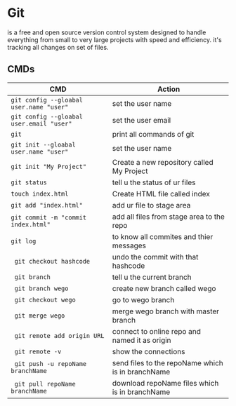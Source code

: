 # Git
is a free and open source version control system designed to handle everything from small to very large projects with speed and efficiency.
it's tracking all changes on set of files.
## CMDs
| CMD | Action |
| --- | ------ |
| <code>git config --gloabal user.name "user"</code> | set the user name |
| <code>git config --gloabal user.email "user"</code> | set the user email |
| <code>git</code> |  print all commands of git |
| <code>git init --gloabal user.name "user"</code> | set the user name |
| <code>git init "My Project"</code> | Create a new repository called My Project |
| <code>git status</code> | tell u the status of ur files |
| <code>touch index.html</code> | Create HTML file called index |
| <code>git add "index.html"</code> | add ur file to stage area |
| <code>git commit -m "commit index.html"</code> | add all files from stage area to the repo |
| <code>git log </code> | to know all commites and thier messages |
| <code> git checkout hashcode </code> | undo the commit with that hashcode |
| <code> git branch </code> | tell u the current branch |
| <code> git branch wego </code> | create new branch called wego |
| <code> git checkout wego </code> | go to wego branch |
| <code> git merge wego </code> | merge wego branch with master branch |
| <code> git remote add origin URL </code> | connect to online repo and named it as origin |
| <code> git remote -v </code> | show the connections |
| <code> git push -u repoName branchName </code> | send files to the repoName which is in branchName |
| <code> git pull repoName branchName </code> | download repoName files which is in branchName |
